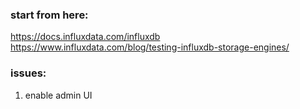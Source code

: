 
### start from here:
https://docs.influxdata.com/influxdb
https://www.influxdata.com/blog/testing-influxdb-storage-engines/


### issues:
1. enable admin UI